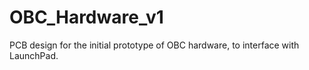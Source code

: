 # OBC_Hardware_v1
PCB design for the initial prototype of OBC hardware, to interface with LaunchPad.
